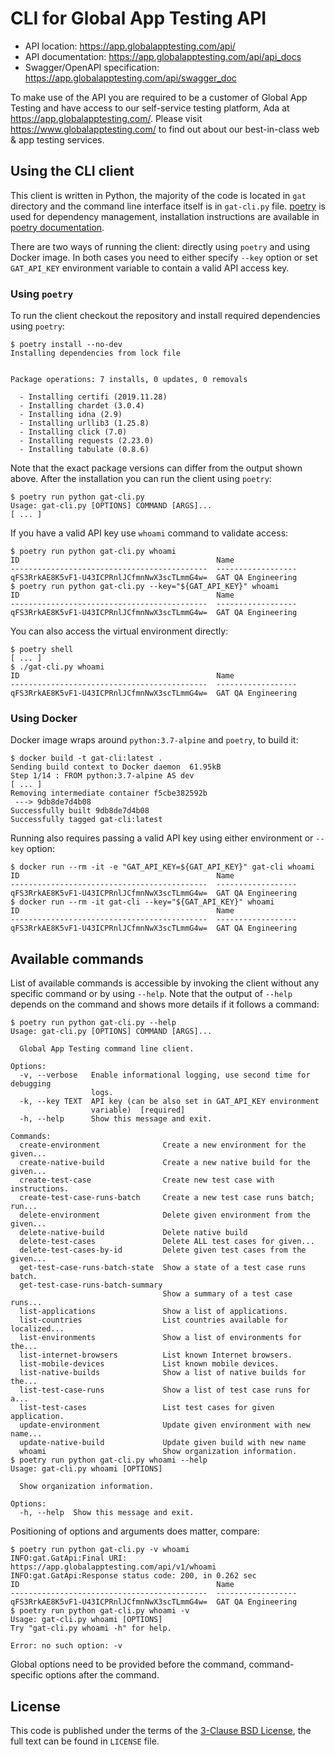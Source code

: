 # CLI for Global App Testing API

* API location: <https://app.globalapptesting.com/api/>
* API documentation: <https://app.globalapptesting.com/api/api_docs>
* Swagger/OpenAPI specification: <https://app.globalapptesting.com/api/swagger_doc>

To make use of the API you are required to be a customer of Global App Testing and have access to our self-service testing platform, Ada at <https://app.globalapptesting.com/>. Please visit <https://www.globalapptesting.com/> to find out about our best-in-class web & app testing services.

## Using the CLI client

This client is written in Python, the majority of the code is located in `gat` directory and the command line interface itself is in `gat-cli.py` file. [poetry](https://python-poetry.org/) is used for dependency management, installation instructions are available in [poetry documentation](https://python-poetry.org/docs/).

There are two ways of running the client: directly using `poetry` and using Docker image. In both cases you need to either specify `--key` option or set `GAT_API_KEY` environment variable to contain a valid API access key.

### Using `poetry`

To run the client checkout the repository and install required dependencies using `poetry`:

```shell
$ poetry install --no-dev
Installing dependencies from lock file


Package operations: 7 installs, 0 updates, 0 removals

  - Installing certifi (2019.11.28)
  - Installing chardet (3.0.4)
  - Installing idna (2.9)
  - Installing urllib3 (1.25.8)
  - Installing click (7.0)
  - Installing requests (2.23.0)
  - Installing tabulate (0.8.6)
```

Note that the exact package versions can differ from the output shown above. After the installation you can run the client using `poetry`:

```shell
$ poetry run python gat-cli.py
Usage: gat-cli.py [OPTIONS] COMMAND [ARGS]...
[ ... ]
```

If you have a valid API key use `whoami` command to validate access:

```shell
$ poetry run python gat-cli.py whoami
ID                                            Name
--------------------------------------------  ------------------
qFS3RrkAE8K5vF1-U43ICPRnlJCfmnNwX3scTLmmG4w=  GAT QA Engineering
$ poetry run python gat-cli.py --key="${GAT_API_KEY}" whoami
ID                                            Name
--------------------------------------------  ------------------
qFS3RrkAE8K5vF1-U43ICPRnlJCfmnNwX3scTLmmG4w=  GAT QA Engineering
```

You can also access the virtual environment directly:

```shell
$ poetry shell
[ ... ]
$ ./gat-cli.py whoami
ID                                            Name
--------------------------------------------  ------------------
qFS3RrkAE8K5vF1-U43ICPRnlJCfmnNwX3scTLmmG4w=  GAT QA Engineering
```

### Using Docker

Docker image wraps around `python:3.7-alpine` and `poetry`, to build it:

```shell
$ docker build -t gat-cli:latest .
Sending build context to Docker daemon  61.95kB
Step 1/14 : FROM python:3.7-alpine AS dev
[ ... ]
Removing intermediate container f5cbe382592b
 ---> 9db8de7d4b08
Successfully built 9db8de7d4b08
Successfully tagged gat-cli:latest
```

Running also requires passing a valid API key using either environment or `--key` option:

```shell
$ docker run --rm -it -e "GAT_API_KEY=${GAT_API_KEY}" gat-cli whoami
ID                                            Name
--------------------------------------------  ------------------
qFS3RrkAE8K5vF1-U43ICPRnlJCfmnNwX3scTLmmG4w=  GAT QA Engineering
$ docker run --rm -it gat-cli --key="${GAT_API_KEY}" whoami
ID                                            Name
--------------------------------------------  ------------------
qFS3RrkAE8K5vF1-U43ICPRnlJCfmnNwX3scTLmmG4w=  GAT QA Engineering
```

## Available commands

List of available commands is accessible by invoking the client without any specific command or by using `--help`. Note that the output of `--help` depends on the command and shows more details if it follows a command:

```shell
$ poetry run python gat-cli.py --help
Usage: gat-cli.py [OPTIONS] COMMAND [ARGS]...

  Global App Testing command line client.

Options:
  -v, --verbose   Enable informational logging, use second time for debugging
                  logs.
  -k, --key TEXT  API key (can be also set in GAT_API_KEY environment
                  variable)  [required]
  -h, --help      Show this message and exit.

Commands:
  create-environment              Create a new environment for the given...
  create-native-build             Create a new native build for the given...
  create-test-case                Create new test case with instructions.
  create-test-case-runs-batch     Create a new test case runs batch; run...
  delete-environment              Delete given environment from the given...
  delete-native-build             Delete native build
  delete-test-cases               Delete ALL test cases for given...
  delete-test-cases-by-id         Delete given test cases from the given...
  get-test-case-runs-batch-state  Show a state of a test case runs batch.
  get-test-case-runs-batch-summary
                                  Show a summary of a test case runs...
  list-applications               Show a list of applications.
  list-countries                  List countries available for localized...
  list-environments               Show a list of environments for the...
  list-internet-browsers          List known Internet browsers.
  list-mobile-devices             List known mobile devices.
  list-native-builds              Show a list of native builds for the...
  list-test-case-runs             Show a list of test case runs for a...
  list-test-cases                 List test cases for given application.
  update-environment              Update given environment with new name...
  update-native-build             Update given build with new name
  whoami                          Show organization information.
$ poetry run python gat-cli.py whoami --help
Usage: gat-cli.py whoami [OPTIONS]

  Show organization information.

Options:
  -h, --help  Show this message and exit.
```

Positioning of options and arguments does matter, compare:

```shell
$ poetry run python gat-cli.py -v whoami
INFO:gat.GatApi:Final URI: https://app.globalapptesting.com/api/v1/whoami
INFO:gat.GatApi:Response status code: 200, in 0.262 sec
ID                                            Name
--------------------------------------------  ------------------
qFS3RrkAE8K5vF1-U43ICPRnlJCfmnNwX3scTLmmG4w=  GAT QA Engineering
$ poetry run python gat-cli.py whoami -v
Usage: gat-cli.py whoami [OPTIONS]
Try "gat-cli.py whoami -h" for help.

Error: no such option: -v
```

Global options need to be provided before the command, command-specific options after the command.

## License

This code is published under the terms of the [3-Clause BSD License](https://opensource.org/licenses/BSD-3-Clause), the full text can be found in `LICENSE` file.

